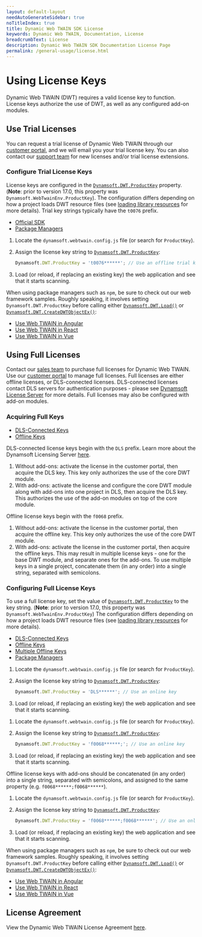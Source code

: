 ```yaml
---
layout: default-layout
needAutoGenerateSidebar: true
noTitleIndex: true
title: Dynamic Web TWAIN SDK License
keywords: Dynamic Web TWAIN, Documentation, License
breadcrumbText: License
description: Dynamic Web TWAIN SDK Documentation License Page
permalink: /general-usage/license.html
---
```


# Using License Keys

Dynamic Web TWAIN (DWT) requires a valid license key to function. License keys authorize the use of DWT, as well as any configured add-on modules.

## Use Trial Licenses

You can request a trial license of Dynamic Web TWAIN through our <a href="https://www.dynamsoft.com/customer/license/trialLicense?product=dwt" target="_blank">customer portal</a>, and we will email you your trial license key. You can also contact our [support team](https://www.dynamsoft.com/company/contact/) for new licenses and/or trial license extensions.

### Configure Trial License Keys

License keys are configured in the [`Dynamsoft.DWT.ProductKey`]({{site.api}}Dynamsoft_WebTwainEnv.html#productkey) property. (**Note**: prior to version 17.0, this property was `Dynamsoft.WebTwainEnv.ProductKey`). The configuration differs depending on how a project loads DWT resource files (see [loading library resources]({{site.general-usage}}resource-loading.html) for more details). Trial key strings typically have the `t0076` prefix.

<div class="multi-panel-switching-prefix"></div>

- [Official SDK](#trial-keys-with-sdk) 
- [Package Managers](#trial-keys-with-package-managers)

<div class="multi-panel-start"></div>

1. Locate the `dynamsoft.webtwain.config.js` file (or search for `ProductKey`).

2. Assign the license key string to [`Dynamsoft.DWT.ProductKey`]({{site.api}}Dynamsoft_WebTwainEnv.html#productkey):

   ```javascript
   Dynamsoft.DWT.ProductKey = 't0076******'; // Use an offline trial key
   ```

3. Load (or reload, if replacing an existing key) the web application and see that it starts scanning.

<div class="multi-panel-end">

</div><div class="multi-panel-start"></div>

When using package managers such as `npm`, be sure to check out our web framework samples. Roughly speaking, it involves setting `Dynamsoft.DWT.ProductKey` before calling either [`Dynamsoft.DWT.Load()`]({{site.api}}Dynamsoft_WebTwainEnv.html#load) or [`Dynamsoft.DWT.CreateDWTObjectEx()`]({{site.api}}Dynamsoft_WebTwainEnv.html#createdwtobjectex):

- [Use Web TWAIN in Angular]({{site.indepth}}development/angular.html)
- [Use Web TWAIN in React]({{site.indepth}}development/react.html)
- [Use Web TWAIN in Vue]({{site.indepth}}development/vue.html)

<div class="multi-panel-switching-end"></div>

## Using Full Licenses

Contact our [sales team](https://www.dynamsoft.com/store/dynamic-web-twain/) to purchase full licenses for Dynamic Web TWAIN. Use our <a href="https://www.dynamsoft.com/customer/license/fullLicense" target="_blank">customer portal</a> to manage full licenses. Full licenses are either offline licenses, or DLS-connected licenses. DLS-connected licenses contact DLS servers for authentication purposes - please see [Dynamsoft License Server](https://www.dynamsoft.com/license-server/docs/about/index.html) for more details. Full licenses may also be configured with add-on modules.

### Acquiring Full Keys

<div class="multi-panel-switching-prefix"></div>

- [DLS-Connected Keys](#get-dls-keys) 
- [Offline Keys](#get-offline-keys)

<div class="multi-panel-start"></div>

DLS-connected license keys begin with the `DLS` prefix. Learn more about the Dynamsoft Licensing Server [here](https://www.dynamsoft.com/license-server/docs/about/activate.html).

1. Without add-ons: activate the license in the customer portal, then acquire the DLS key. This key only authorizes the use of the core DWT module.
2. With add-ons: activate the license and configure the core DWT module along with add-ons into one project in DLS, then acquire the DLS key. This authorizes the use of the add-on modules on top of the core module.

<div class="multi-panel-end">

</div><div class="multi-panel-start"></div>

Offline license keys begin with the `f0068` prefix.

1. Without add-ons: activate the license in the customer portal, then acquire the offline key. This key only authorizes the use of the core DWT module.
2. With add-ons: activate the license in the customer portal, then acquire the offline keys. This may result in multiple license keys - one for the base DWT module, and separate ones for the add-ons. To use multiple keys in a single project, concatenate them (in any order) into a single string, separated with semicolons.

<div class="multi-panel-switching-end"></div>

### Configuring Full License Keys

To use a full license key, set the value of [`Dynamsoft.DWT.ProductKey`]({{site.api}}Dynamsoft_WebTwainEnv.html#productkey) to the key string. (**Note**: prior to version 17.0, this property was `Dynamsoft.WebTwainEnv.ProductKey`) The configuration differs depending on how a project loads DWT resource files (see [loading library resources]({{site.general-usage}}resource-loading.html) for more details).

<div class="multi-panel-switching-prefix"></div>

- [DLS-Connected Keys](#use-dls-keys) 
- [Offline Keys](#use-offline-keys)
- [Multiple Offline Keys](#use-multiple-offline-keys)
- [Package Managers](#full-keys-with-package-managers)

<div class="multi-panel-start"></div>

1. Locate the `dynamsoft.webtwain.config.js` file (or search for `ProductKey`).

2. Assign the license key string to [`Dynamsoft.DWT.ProductKey`]({{site.api}}Dynamsoft_WebTwainEnv.html#productkey):

   ```javascript
   Dynamsoft.DWT.ProductKey = 'DLS******'; // Use an online key
   ```

3. Load (or reload, if replacing an existing key) the web application and see that it starts scanning.

<div class="multi-panel-end">

</div><div class="multi-panel-start"></div>

1. Locate the `dynamsoft.webtwain.config.js` file (or search for `ProductKey`).

2. Assign the license key string to [`Dynamsoft.DWT.ProductKey`]({{site.api}}Dynamsoft_WebTwainEnv.html#productkey):

   ```javascript
   Dynamsoft.DWT.ProductKey = 'f0068******;'; // Use an online key
   ```

3. Load (or reload, if replacing an existing key) the web application and see that it starts scanning.

<div class="multi-panel-end">

</div><div class="multi-panel-start"></div>

Offline license keys with add-ons should be concatenated (in any order) into a single string, separated with semicolons, and assigned to the same property (e.g. `f0068******;f0068******`).

1. Locate the `dynamsoft.webtwain.config.js` file (or search for `ProductKey`).

2. Assign the license key string to [`Dynamsoft.DWT.ProductKey`]({{site.api}}Dynamsoft_WebTwainEnv.html#productkey):

   ```javascript
   Dynamsoft.DWT.ProductKey = 'f0068******;f0068******'; // Use an online key
   ```

3. Load (or reload, if replacing an existing key) the web application and see that it starts scanning.

<div class="multi-panel-end">

</div><div class="multi-panel-start"></div>

When using package managers such as `npm`, be sure to check out our web framework samples. Roughly speaking, it involves setting `Dynamsoft.DWT.ProductKey` before calling either [`Dynamsoft.DWT.Load()`]({{site.api}}Dynamsoft_WebTwainEnv.html#load) or [`Dynamsoft.DWT.CreateDWTObjectEx()`]({{site.api}}Dynamsoft_WebTwainEnv.html#createdwtobjectex):

- [Use Web TWAIN in Angular]({{site.indepth}}development/angular.html)
- [Use Web TWAIN in React]({{site.indepth}}development/react.html)
- [Use Web TWAIN in Vue]({{site.indepth}}development/vue.html)

<div class="multi-panel-switching-end"></div>

## License Agreement

View the Dynamic Web TWAIN License Agreement <a href="https://www.dynamsoft.com/Products/WebTwain_license.aspx" target="_blank">here</a>.
